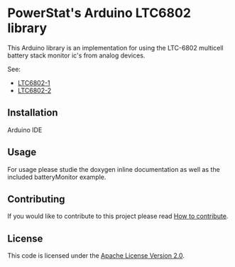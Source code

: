 # PowerStat's Arduino LTC6802 library

This Arduino library is an implementation for using the LTC-6802 multicell battery stack monitor ic's from analog devices.

See:

* [LTC6802-1](https://www.analog.com/media/en/technical-documentation/data-sheets/LTC6802-1.pdf)
* [LTC6802-2](https://www.analog.com/en/products/ltc6802-2.html#product-evaluationkit)

## Installation

Arduino IDE

## Usage

For usage please studie the doxygen inline documentation as well as the included batteryMonitor example.

## Contributing

If you would like to contribute to this project please read [How to contribute](CONTRIBUTING.md).

## License

This code is licensed under the [Apache License Version 2.0](LICENSE.md).
